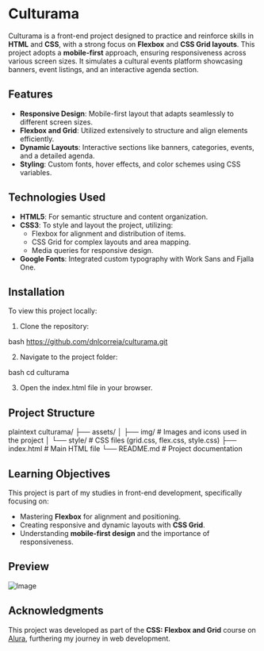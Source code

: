# Culturama

Culturama is a front-end project designed to practice and reinforce skills in **HTML** and **CSS**, with a strong focus on **Flexbox** and **CSS Grid layouts**. This project adopts a **mobile-first** approach, ensuring responsiveness across various screen sizes. It simulates a cultural events platform showcasing banners, event listings, and an interactive agenda section.

## Features

- **Responsive Design**: Mobile-first layout that adapts seamlessly to different screen sizes.
- **Flexbox and Grid**: Utilized extensively to structure and align elements efficiently.
- **Dynamic Layouts**: Interactive sections like banners, categories, events, and a detailed agenda.
- **Styling**: Custom fonts, hover effects, and color schemes using CSS variables.

## Technologies Used

- **HTML5**: For semantic structure and content organization.
- **CSS3**: To style and layout the project, utilizing:
  - Flexbox for alignment and distribution of items.
  - CSS Grid for complex layouts and area mapping.
  - Media queries for responsive design.
- **Google Fonts**: Integrated custom typography with Work Sans and Fjalla One.

## Installation

To view this project locally:

1. Clone the repository:
   
bash
   https://github.com/dnlcorreia/culturama.git

2. Navigate to the project folder:
   
bash
   cd culturama

3. Open the index.html file in your browser.

## Project Structure

plaintext
culturama/
├── assets/
│   ├── img/        # Images and icons used in the project
│   └── style/      # CSS files (grid.css, flex.css, style.css)
├── index.html      # Main HTML file
└── README.md       # Project documentation


## Learning Objectives

This project is part of my studies in front-end development, specifically focusing on:

- Mastering **Flexbox** for alignment and positioning.
- Creating responsive and dynamic layouts with **CSS Grid**.
- Understanding **mobile-first design** and the importance of responsiveness.

## Preview

![Image](https://github.com/user-attachments/assets/00ec9a9f-1b97-49fb-83d4-e28c705be4ed)

## Acknowledgments

This project was developed as part of the **CSS: Flexbox and Grid** course on [Alura](https://www.alura.com.br/), furthering my journey in web development.
